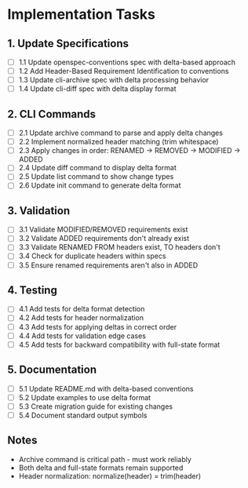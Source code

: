 # Implementation Tasks

## 1. Update Specifications
- [ ] 1.1 Update openspec-conventions spec with delta-based approach
- [ ] 1.2 Add Header-Based Requirement Identification to conventions
- [ ] 1.3 Update cli-archive spec with delta processing behavior
- [ ] 1.4 Update cli-diff spec with delta display format

## 2. CLI Commands
- [ ] 2.1 Update archive command to parse and apply delta changes
- [ ] 2.2 Implement normalized header matching (trim whitespace)
- [ ] 2.3 Apply changes in order: RENAMED → REMOVED → MODIFIED → ADDED
- [ ] 2.4 Update diff command to display delta format
- [ ] 2.5 Update list command to show change types
- [ ] 2.6 Update init command to generate delta format

## 3. Validation
- [ ] 3.1 Validate MODIFIED/REMOVED requirements exist
- [ ] 3.2 Validate ADDED requirements don't already exist
- [ ] 3.3 Validate RENAMED FROM headers exist, TO headers don't
- [ ] 3.4 Check for duplicate headers within specs
- [ ] 3.5 Ensure renamed requirements aren't also in ADDED

## 4. Testing
- [ ] 4.1 Add tests for delta format detection
- [ ] 4.2 Add tests for header normalization
- [ ] 4.3 Add tests for applying deltas in correct order
- [ ] 4.4 Add tests for validation edge cases
- [ ] 4.5 Add tests for backward compatibility with full-state format

## 5. Documentation
- [ ] 5.1 Update README.md with delta-based conventions
- [ ] 5.2 Update examples to use delta format
- [ ] 5.3 Create migration guide for existing changes
- [ ] 5.4 Document standard output symbols

## Notes
- Archive command is critical path - must work reliably
- Both delta and full-state formats remain supported
- Header normalization: normalize(header) = trim(header)